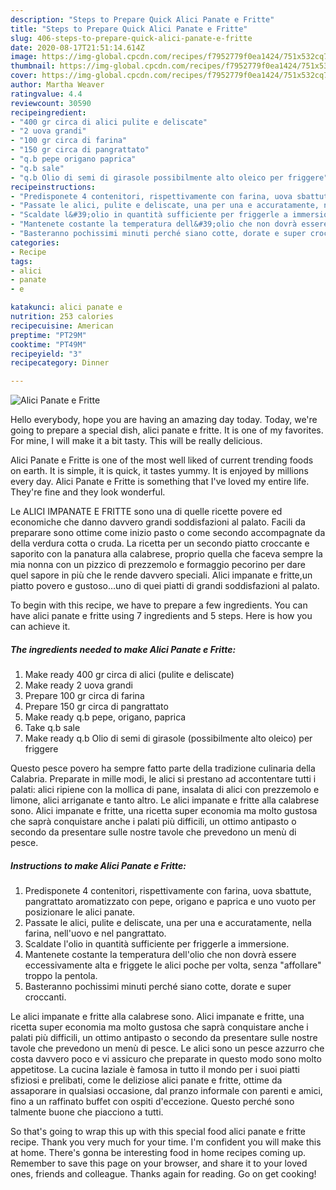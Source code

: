 ```yaml
---
description: "Steps to Prepare Quick Alici Panate e Fritte"
title: "Steps to Prepare Quick Alici Panate e Fritte"
slug: 406-steps-to-prepare-quick-alici-panate-e-fritte
date: 2020-08-17T21:51:14.614Z
image: https://img-global.cpcdn.com/recipes/f7952779f0ea1424/751x532cq70/alici-panate-e-fritte-recipe-main-photo.jpg
thumbnail: https://img-global.cpcdn.com/recipes/f7952779f0ea1424/751x532cq70/alici-panate-e-fritte-recipe-main-photo.jpg
cover: https://img-global.cpcdn.com/recipes/f7952779f0ea1424/751x532cq70/alici-panate-e-fritte-recipe-main-photo.jpg
author: Martha Weaver
ratingvalue: 4.4
reviewcount: 30590
recipeingredient:
- "400 gr circa di alici pulite e deliscate"
- "2 uova grandi"
- "100 gr circa di farina"
- "150 gr circa di pangrattato"
- "q.b pepe origano paprica"
- "q.b sale"
- "q.b Olio di semi di girasole possibilmente alto oleico per friggere"
recipeinstructions:
- "Predisponete 4 contenitori, rispettivamente con farina, uova sbattute, pangrattato aromatizzato con pepe, origano e paprica e uno vuoto per posizionare le alici panate."
- "Passate le alici, pulite e deliscate, una per una e accuratamente, nella farina, nell&#39;uovo e nel pangrattato."
- "Scaldate l&#39;olio in quantità sufficiente per friggerle a immersione."
- "Mantenete costante la temperatura dell&#39;olio che non dovrà essere eccessivamente alta e friggete le alici poche per volta, senza &#34;affollare&#34; troppo la pentola."
- "Basteranno pochissimi minuti perché siano cotte, dorate e super croccanti."
categories:
- Recipe
tags:
- alici
- panate
- e

katakunci: alici panate e 
nutrition: 253 calories
recipecuisine: American
preptime: "PT29M"
cooktime: "PT49M"
recipeyield: "3"
recipecategory: Dinner

---
```



![Alici Panate e Fritte](https://img-global.cpcdn.com/recipes/f7952779f0ea1424/751x532cq70/alici-panate-e-fritte-recipe-main-photo.jpg)

Hello everybody, hope you are having an amazing day today. Today, we're going to prepare a special dish, alici panate e fritte. It is one of my favorites. For mine, I will make it a bit tasty. This will be really delicious.

Alici Panate e Fritte is one of the most well liked of current trending foods on earth. It is simple, it is quick, it tastes yummy. It is enjoyed by millions every day. Alici Panate e Fritte is something that I've loved my entire life. They're fine and they look wonderful.

Le ALICI IMPANATE E FRITTE sono una di quelle ricette povere ed economiche che danno davvero grandi soddisfazioni al palato. Facili da preparare sono ottime come inizio pasto o come secondo accompagnate da della verdura cotta o cruda. La ricetta per un secondo piatto croccante e saporito con la panatura alla calabrese, proprio quella che faceva sempre la mia nonna con un pizzico di prezzemolo e formaggio pecorino per dare quel sapore in più che le rende davvero speciali. Alici impanate e fritte,un piatto povero e gustoso…uno di quei piatti di grandi soddisfazioni al palato.


To begin with this recipe, we have to prepare a few ingredients. You can have alici panate e fritte using 7 ingredients and 5 steps. Here is how you can achieve it.

<!--inarticleads1-->

##### The ingredients needed to make Alici Panate e Fritte:

1. Make ready 400 gr circa di alici (pulite e deliscate)
1. Make ready 2 uova grandi
1. Prepare 100 gr circa di farina
1. Prepare 150 gr circa di pangrattato
1. Make ready q.b pepe, origano, paprica
1. Take q.b sale
1. Make ready q.b Olio di semi di girasole (possibilmente alto oleico) per friggere


Questo pesce povero ha sempre fatto parte della tradizione culinaria della Calabria. Preparate in mille modi, le alici si prestano ad accontentare tutti i palati: alici ripiene con la mollica di pane, insalata di alici con prezzemolo e limone, alici arriganate e tanto altro. Le alici impanate e fritte alla calabrese sono. Alici impanate e fritte, una ricetta super economia ma molto gustosa che saprà conquistare anche i palati più difficili, un ottimo antipasto o secondo da presentare sulle nostre tavole che prevedono un menù di pesce. 

<!--inarticleads2-->

##### Instructions to make Alici Panate e Fritte:

1. Predisponete 4 contenitori, rispettivamente con farina, uova sbattute, pangrattato aromatizzato con pepe, origano e paprica e uno vuoto per posizionare le alici panate.
1. Passate le alici, pulite e deliscate, una per una e accuratamente, nella farina, nell&#39;uovo e nel pangrattato.
1. Scaldate l&#39;olio in quantità sufficiente per friggerle a immersione.
1. Mantenete costante la temperatura dell&#39;olio che non dovrà essere eccessivamente alta e friggete le alici poche per volta, senza &#34;affollare&#34; troppo la pentola.
1. Basteranno pochissimi minuti perché siano cotte, dorate e super croccanti.


Le alici impanate e fritte alla calabrese sono. Alici impanate e fritte, una ricetta super economia ma molto gustosa che saprà conquistare anche i palati più difficili, un ottimo antipasto o secondo da presentare sulle nostre tavole che prevedono un menù di pesce. Le alici sono un pesce azzurro che costa davvero poco e vi assicuro che preparate in questo modo sono molto appetitose. La cucina laziale è famosa in tutto il mondo per i suoi piatti sfiziosi e prelibati, come le deliziose alici panate e fritte, ottime da assaporare in qualsiasi occasione, dal pranzo informale con parenti e amici, fino a un raffinato buffet con ospiti d&#39;eccezione. Questo perché sono talmente buone che piacciono a tutti. 

So that's going to wrap this up with this special food alici panate e fritte recipe. Thank you very much for your time. I'm confident you will make this at home. There's gonna be interesting food in home recipes coming up. Remember to save this page on your browser, and share it to your loved ones, friends and colleague. Thanks again for reading. Go on get cooking!
